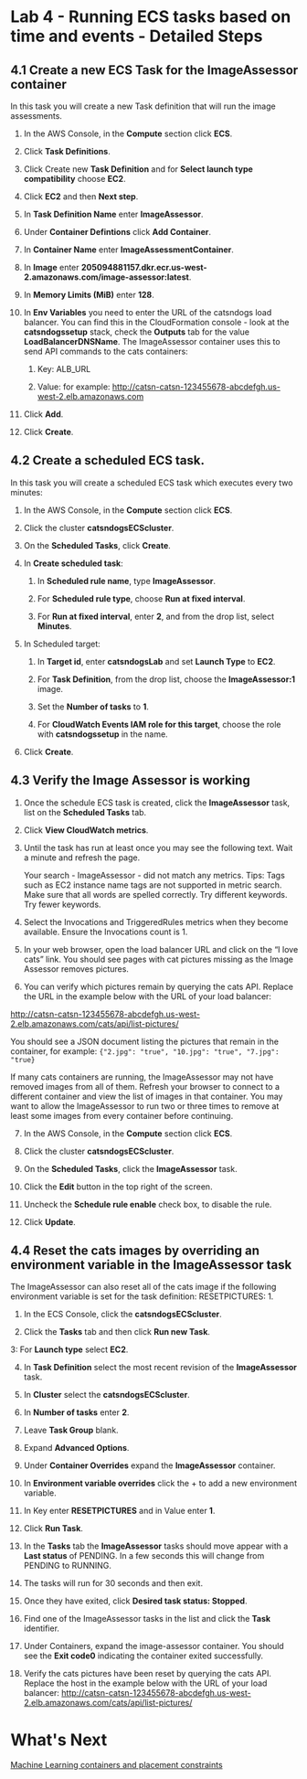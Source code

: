 # Lab 4 - Running ECS tasks based on time and events - Detailed Steps

## 4.1 Create a new ECS Task for the ImageAssessor container

In this task you will create a new Task definition that will run the image assessments.

1. In the AWS Console, in the **Compute** section click **ECS**.

2. Click **Task Definitions**.

3. Click Create new **Task Definition** and for **Select launch type compatibility** choose **EC2**.

4. Click **EC2** and then **Next step**.

5. In **Task Definition Name** enter **ImageAssessor**.

6. Under **Container Defintions** click **Add Container**.

7. In **Container Name** enter **ImageAssessmentContainer**.

8. In **Image** enter **205094881157.dkr.ecr.us-west-2.amazonaws.com/image-assessor:latest**.

9. In **Memory Limits (MiB)** enter **128**.

10. In **Env Variables** you need to enter the URL of the catsndogs load balancer. You can find this in the CloudFormation console - look at the **catsndogssetup** stack, check the **Outputs** tab for the value **LoadBalancerDNSName**. The ImageAssessor container uses this to send API commands to the cats containers:

    1. Key: ALB_URL
    
    2. Value: <URL of the load balancer> for example: http://catsn-catsn-123455678-abcdefgh.us-west-2.elb.amazonaws.com

11.	Click **Add**.

12.	Click **Create**. 

## 4.2 Create a scheduled ECS task.

In this task you will create a scheduled ECS task which executes every two minutes:

1. In the AWS Console, in the **Compute** section click **ECS**.

2. Click the cluster **catsndogsECScluster**.

3. On the **Scheduled Tasks**, click **Create**.

4. In **Create scheduled task**:
    
    1. In **Scheduled rule name**, type **ImageAssessor**.
    
    2. For **Scheduled rule type**, choose **Run at fixed interval**.
    
    3. For **Run at fixed interval**, enter **2**, and from the drop list, select **Minutes**.

5. In Scheduled target:
    
    1. In **Target id**, enter **catsndogsLab** and set **Launch Type** to **EC2**.
    
    2. For **Task Definition**, from the drop list, choose the **ImageAssessor:1** image.
    
    3. Set the **Number of tasks** to **1**.
    
    4. For **CloudWatch Events IAM role for this target**, choose the role with **catsndogssetup** in the name. 

6. Click **Create**.

## 4.3 Verify the Image Assessor is working

1. Once the schedule ECS task is created, click the **ImageAssessor** task, list on the **Scheduled Tasks** tab.

2. Click **View CloudWatch metrics**.

3. Until the task has run at least once you may see the following text. Wait a minute and refresh the page.

    Your search - ImageAssessor - did not match any metrics.
    Tips:
    Tags such as EC2 instance name tags are not supported in metric search.
    Make sure that all words are spelled correctly.
    Try different keywords.
    Try fewer keywords.

4. Select the Invocations and TriggeredRules metrics when they become available. Ensure the Invocations count is 1.

5. In your web browser, open the load balancer URL and click on the “I love cats” link. You should see pages with cat pictures missing as the Image Assessor removes pictures.

6. You can verify which pictures remain by querying the cats API. Replace the URL in the example below with the URL of your load balancer:

http://catsn-catsn-123455678-abcdefgh.us-west-2.elb.amazonaws.com/cats/api/list-pictures/

You should see a JSON document listing the pictures that remain in the container, for example: `{"2.jpg": "true", "10.jpg": "true", "7.jpg": "true}`

If many cats containers are running, the ImageAssessor may not have removed images from all of them. Refresh your browser to connect to a different container and view the list of images in that container. You may want to allow the ImageAssessor to run two or three times to remove at least some images from every container before continuing.

7. In the AWS Console, in the **Compute** section click **ECS**.

8. Click the cluster **catsndogsECScluster**.

9. On the **Scheduled Tasks**, click the **ImageAssessor** task.

10.	Click the **Edit** button in the top right of the screen.

11.	Uncheck the **Schedule rule enable** check box, to disable the rule.

12.	Click **Update**.

## 4.4 Reset the cats images by overriding an environment variable in the ImageAssessor task

The ImageAssessor can also reset all of the cats image if the following environment variable is set for the task definition: RESETPICTURES: 1.

1. In the ECS Console, click the **catsndogsECScluster**.

2. Click the **Tasks** tab and then click **Run new Task**.

3: For **Launch type** select **EC2**.

4. In **Task Definition** select the most recent revision of the **ImageAssessor** task.

5. In **Cluster** select the **catsndogsECScluster**.

6. In **Number of tasks** enter **2**.

7. Leave **Task Group** blank.

8. Expand **Advanced Options**.

9. Under **Container Overrides** expand the **ImageAssessor** container.

10. In **Environment variable overrides** click the + to add a new environment variable.

11. In Key enter **RESETPICTURES** and in Value enter **1**.

12. Click **Run Task**.

13. In the **Tasks** tab the **ImageAssessor** tasks should move appear with a **Last status** of PENDING. In a few seconds this will change from PENDING to RUNNING.

14. The tasks will run for 30 seconds and then exit.

15. Once they have exited, click **Desired task status: Stopped**.

16. Find one of the ImageAssessor tasks in the list and click the **Task** identifier.

17. Under Containers, expand the image-assessor container. You should see the **Exit code0** indicating the container exited successfully.

18. Verify the cats pictures have been reset by querying the cats API. Replace the host in the example below with the URL of your load balancer:
http://catsn-catsn-123455678-abcdefgh.us-west-2.elb.amazonaws.com/cats/api/list-pictures/

# What's Next
[Machine Learning containers and placement constraints](../Lab-5-Artifacts/)
